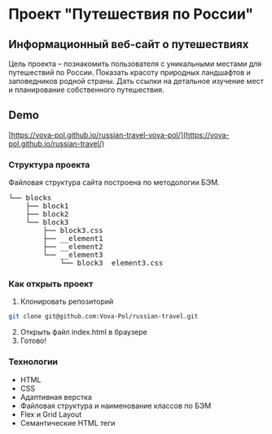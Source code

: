 # Проект "Путешествия по России"

## Информационный веб-сайт о путешествиях

Цель проекта – познакомить пользователя с уникальными местами для путешествий по России.
Показать красоту природных ландшафтов и заповедников родной страны. Дать ссылки на детальное
изучение мест и планирование собственного путешествия.

## Demo

[https://vova-pol.github.io/russian-travel-vova-pol/](https://vova-pol.github.io/russian-travel/)

### Структура проекта

Файловая структура сайта построена по методологии БЭМ.

<pre>
└── blocks    
    ├── block1
    ├── block2
    └── block3
        ├── block3.css          
        ├── __element1
        ├── __element2
        └── __element3
            └── block3__element3.css      
</pre>

### Как открыть проект

1. Клонировать репозиторий

```sh
git clone git@github.com:Vova-Pol/russian-travel.git
```

2. Открыть файл index.html в браузере
3. Готово!

### Технологии

- HTML
- CSS
- Адаптивная верстка
- Файловая структура и наименование классов по БЭМ
- Flex и Grid Layout
- Семантические HTML теги
